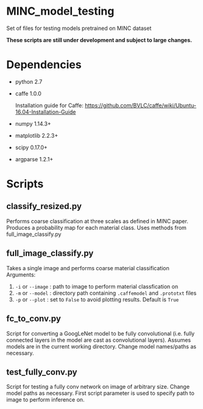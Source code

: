 # MINC_model_testing
Set of files for testing models pretrained on MINC dataset

**These scripts are still under development and subject to large changes.**

# Dependencies
* python 2.7
* caffe 1.0.0

   Installation guide for Caffe: https://github.com/BVLC/caffe/wiki/Ubuntu-16.04-Installation-Guide 


* numpy 1.14.3+
* matplotlib 2.2.3+
* scipy 0.17.0+
* argparse 1.2.1+

# Scripts

## classify_resized.py
Performs coarse classification at three scales as defined in MINC paper. Produces a probability map for each material class. Uses methods from full_image_classify.py

## full_image_classify.py
Takes a single image and performs coarse material classification
Arguments: 
1. `-i` or `--image` : path to image to perform material classfication on
2. `-m` or `--model` : directory path containing `.caffemodel` and `.prototxt` files
3. `-p` or `--plot` : set to `False` to avoid plotting results. Default is `True`

## fc_to_conv.py
Script for converting a GoogLeNet model to be fully convolutional (i.e. fully connected layers in the model are cast as convolutional layers). Assumes models are in the current working directory. Change model names/paths as necessary.

## test_fully_conv.py
Script for testing a fully conv network on image of arbitrary size. Change model paths as necessary. First script parameter is used to specify path to image to perform inference on.